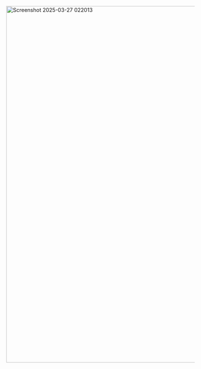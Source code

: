 
<img width="954" alt="Screenshot 2025-03-27 022013" src="https:/![Screenshot 2025-03-27 021957](https://github.com/user-attachments/assets/2680ff86-431e-45a7-9bf6-0b1355f38007)
/github.com/user-attachments/assets/098ff724-e33f-43f5-974a-41ab2c763704" />








